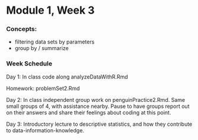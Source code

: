 # Module 1, Week 3

### Concepts:
* filtering data sets by parameters 
* group by / summarize 

### Week Schedule
Day 1: In class code along analyzeDataWithR.Rmd

Homework: problemSet2.Rmd

Day 2: In class independent group work on penguinPractice2.Rmd. Same small groups of 4, with assistance nearby. Pause to have groups report out on their answers and share their feelings about coding at this point. 

Day 3: Introductory lecture to descriptive statistics, and how they contribute to data-information-knowledge. 





